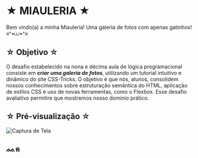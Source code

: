 # ★ MIAULERIA ★

Bem vindo(a) a minha Miauleria! Uma galeria de fotos com apenas gatinhos! ฅ^•⩊•^ฅ


## ☆ Objetivo ☆

O desafio estabelecido na nona e décima aula de lógica programacional consiste em ***criar uma galeria de fotos***, utilizando um tutorial intuitivo e dinâmico do site CSS-Tricks.
O objetivo é que nós, alunos, consolidem nossos conhecimentos sobre estruturação semântica do HTML, aplicação de estilos CSS e uso de novas ferramentas, como o Flexbox. Esse desafio avaliativo permitire que mostremos nosso domínio prático.


## ☆ Pré-visualização ☆
![Captura de Tela](https://github.com/isabelatodescatt/Galeria/assets/161843036/73a6aca4-1357-4a16-86f8-16286caabb2b)


## ᨐฅ
